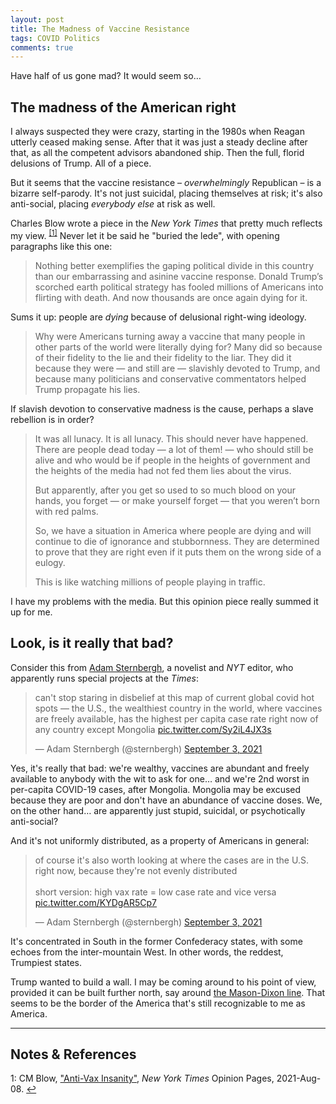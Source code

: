 ```yaml
---
layout: post
title: The Madness of Vaccine Resistance
tags: COVID Politics
comments: true
---
```


Have half of us gone mad?  It would seem so&hellip;  


## The madness of the American right  

I always suspected they were crazy, starting in the 1980s when Reagan utterly ceased
making sense.  After that it was just a steady decline after that, as all the competent
advisors abandoned ship.  Then the full, florid delusions of Trump.  All of a piece.  

But it seems that the vaccine resistance &ndash; _overwhelmingly_ Republican &ndash; is a
bizarre self-parody.  It's not just suicidal, placing themselves at risk; it's also
anti-social, placing _everybody else_ at risk as well.  

Charles Blow wrote a piece in the _New York Times_ that pretty much reflects my 
view. <sup id="fn1a">[[1]](#fn1)</sup>  Never let it be said he "buried the lede", with
opening paragraphs like this one:  

> Nothing better exemplifies the gaping political divide in this country than our
> embarrassing and asinine vaccine response. Donald Trump’s scorched earth political
> strategy has fooled millions of Americans into flirting with death. And now thousands
> are once again dying for it.  

Sums it up: people are _dying_ because of delusional right-wing ideology.  

> Why were Americans turning away a vaccine that many people in other parts of the world
> were literally dying for? Many did so because of their fidelity to the lie and their
> fidelity to the liar. They did it because they were — and still are — slavishly devoted
> to Trump, and because many politicians and conservative commentators helped Trump
> propagate his lies.  

If slavish devotion to conservative madness is the cause, perhaps a slave rebellion is in
order?  

> It was all lunacy. It is all lunacy. This should never have happened. There are people
> dead today — a lot of them! — who should still be alive and who would be if people in
> the heights of government and the heights of the media had not fed them lies about the
> virus.  
>  
> But apparently, after you get so used to so much blood on your hands, you forget — or
> make yourself forget — that you weren’t born with red palms.  
>  
> So, we have a situation in America where people are dying and will continue to die of
> ignorance and stubbornness. They are determined to prove that they are right even if it
> puts them on the wrong side of a eulogy.  
>  
> This is like watching millions of people playing in traffic.  

I have my problems with the media.  But this opinion piece really summed it up for me.  


## Look, is it really that bad?  

Consider this from [Adam Sternbergh](http://www.adamsternbergh.com/about), a novelist and
_NYT_ editor, who apparently runs special projects at the _Times_:  

<blockquote class="twitter-tweet">
  <p lang="en" dir="ltr">
    can&#39;t stop staring in disbelief at this map of current global covid hot spots — the
    U.S., the wealthiest country in the world, where vaccines are freely available, has the
    highest per capita case rate right now of any country except Mongolia 
    <a href="https://t.co/Sy2iL4JX3s">pic.twitter.com/Sy2iL4JX3s</a>
  </p>&mdash; Adam Sternbergh (@sternbergh) <a href="https://twitter.com/sternbergh/status/1433932512313626627?ref_src=twsrc%5Etfw">September 3, 2021</a>
</blockquote>
<script async src="https://platform.twitter.com/widgets.js"></script>

Yes, it's really that bad: we're wealthy, vaccines are abundant and freely available to
anybody with the wit to ask for one&hellip; and we're 2nd worst in per-capita COVID-19
cases, after Mongolia.  Mongolia may be excused because they are poor and don't have an
abundance of vaccine doses.  We, on the other hand&hellip; are apparently just stupid,
suicidal, or psychotically anti-social?  

And it's not uniformly distributed, as a property of Americans in general:  

<blockquote class="twitter-tweet">
  <p lang="en" dir="ltr">
    of course it&#39;s also worth looking at where the cases are in the U.S. right now,
	because they&#39;re not evenly distributed<br><br>short version: high vax rate = low
	case rate and vice versa <a href="https://t.co/KYDgAR5Cp7">pic.twitter.com/KYDgAR5Cp7</a> 
  </p>&mdash; Adam Sternbergh (@sternbergh) <a href="https://twitter.com/sternbergh/status/1433933689092706306?ref_src=twsrc%5Etfw">September 3, 2021</a>
</blockquote>
<script async src="https://platform.twitter.com/widgets.js"></script>

It's concentrated in South in the former Confederacy states, with some echoes from the
inter-mountain West.  In other words, the reddest, Trumpiest states.  

Trump wanted to build a wall.  I may be coming around to his point of view, provided it
can be built further north, say around 
[the Mason-Dixon line](https://en.wikipedia.org/wiki/Mason%E2%80%93Dixon_line).  That
seems to be the border of the America that's still recognizable to me as America.  

---

## Notes &amp; References  

<!--
<sup id="fn1a">[[1]](#fn1)</sup>
<a id="fn1">1</a>: [↩](#fn1a)  
-->

<a id="fn1">1</a>: CM Blow, ["Anti-Vax Insanity"](https://www.nytimes.com/2021/08/08/opinion/anti-vaccine-america.html), _New York Times_ Opinion Pages, 2021-Aug-08. [↩](#fn1a)  
